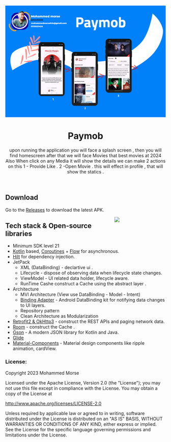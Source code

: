 <p align="center">
<img src=".demo/paymob.png"/>
</p>

<h1 align="center">Paymob</h1>


<p align="center">  
   upon running the application you will face a splash screen , then you will find homescreen after that we will face Movies that best movies at 2024 Also When click on any Media it will show the details we can make 2 actions on this 
            1 - Provide Like .
            2 -Open Movie .
   this will effect in profile , that will show the statics .
</p>
</br>

## Download
Go to the [Releases]([https://github.com/Devil2020/](https://github.com/morse-29121997/Movie/releases/tag/1.0.0)) to download the latest APK.



<img src=".demo/demo.gif" align="right" width="32%"/>










## Tech stack & Open-source libraries
- Minimum SDK level 21
- [Kotlin](https://kotlinlang.org/) based, [Coroutines](https://github.com/Kotlin/kotlinx.coroutines) + [Flow](https://kotlin.github.io/kotlinx.coroutines/kotlinx-coroutines-core/kotlinx.coroutines.flow/) for asynchronous.
- [Hilt](https://dagger.dev/hilt/) for dependency injection.
- JetPack
    - XML (DataBinding) - declartive ui .
    - Lifecycle - dispose of observing data when lifecycle state changes.
    - ViewModel - UI related data holder, lifecycle aware.
    - RunTime Cashe construct a Cache using the abstract layer .
- Architecture
    - MVI Architecture (View use DataBinding - Model - Intent)
    - [Binding Adapter]() - Android DataBinding kit for notifying data changes to UI layers.
    - Repository pattern
    - Clean Architecture as Modularization
- [Retrofit2 & OkHttp3](https://github.com/square/retrofit) - construct the REST APIs and paging network data.
- [Room](https://github.com/square/retrofit) - construct the Cache .
- [Gson](https://github.com/square/moshi/) - A modern JSON library for Kotlin and Java.
- [Glide](https://square.github.io/Glide/)
- [Material-Components](https://github.com/material-components/material-components-android) - Material design components like ripple animation, cardView.









### []()License:
Copyright 2023 Mohammed Morse

Licensed under the Apache License, Version 2.0 (the "License");
you may not use this file except in compliance with the License.
You may obtain a copy of the License at

   http://www.apache.org/licenses/LICENSE-2.0

Unless required by applicable law or agreed to in writing, software
distributed under the License is distributed on an "AS IS" BASIS,
WITHOUT WARRANTIES OR CONDITIONS OF ANY KIND, either express or implied.
See the License for the specific language governing permissions and
limitations under the License.


